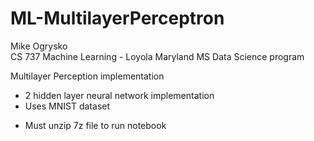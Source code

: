 # ML-MultilayerPerceptron

Mike Ogrysko<br>
CS 737 Machine Learning - Loyola Maryland MS Data Science program<br>

Multilayer Perception implementation
- 2 hidden layer neural network implementation
- Uses MNIST dataset

* Must unzip 7z file to run notebook
